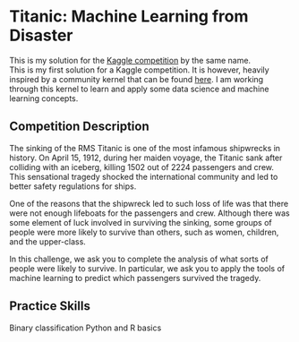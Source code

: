 # Titanic: Machine Learning from Disaster

This is my solution for the [Kaggle competition](https://www.kaggle.com/c/titanic) by the same name.  
This is my first solution for a Kaggle competition. It is however, heavily inspired by a community kernel that can be found [here](https://www.kaggle.com/ldfreeman3/a-data-science-framework-to-achieve-99-accuracy). I am working through this kernel to learn and apply some data science and machine learning concepts.

## Competition Description
The sinking of the RMS Titanic is one of the most infamous shipwrecks in history.  On April 15, 1912, during her maiden voyage, the Titanic sank after colliding with an iceberg, killing 1502 out of 2224 passengers and crew. This sensational tragedy shocked the international community and led to better safety regulations for ships.

One of the reasons that the shipwreck led to such loss of life was that there were not enough lifeboats for the passengers and crew. Although there was some element of luck involved in surviving the sinking, some groups of people were more likely to survive than others, such as women, children, and the upper-class.

In this challenge, we ask you to complete the analysis of what sorts of people were likely to survive. In particular, we ask you to apply the tools of machine learning to predict which passengers survived the tragedy.

## Practice Skills
Binary classification
Python and R basics
